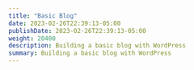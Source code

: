 ```yaml
---
title: "Basic Blog"
date: 2023-02-26T22:39:13-05:00
publishDate: 2023-02-26T22:39:13-05:00
weight: 20400
description: Building a basic blog with WordPress
summary: Building a basic blog with WordPress
---
```


